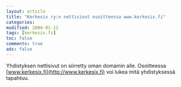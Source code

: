 ```yaml
--- 
layout: article 
title: "Kerkesix ry:n nettisivut osoitteessa www.kerkesix.fi" 
categories: 
modified: 2004-01-12 
tags: [kerkesix.fi]
toc: false 
comments: true 
ads: false 
--- 
```


Yhdistyksen nettisivut on siirretty oman domainin alle. Osoitteessa
[www.kerkesix.fi](http://www.kerkesix.fi) voi lukea mitä yhdistyksessä
tapahtuu.

